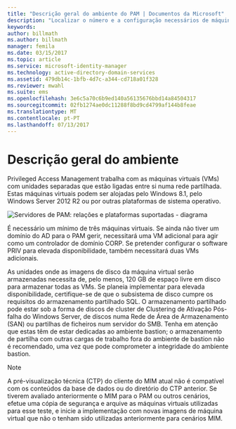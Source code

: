 ```yaml
---
title: "Descrição geral do ambiente do PAM | Documentos da Microsoft"
description: "Localizar o número e a configuração necessários de máquinas virtuais a implementar Privileged Access Management com êxito"
keywords: 
author: billmath
ms.author: billmath
manager: femila
ms.date: 03/15/2017
ms.topic: article
ms.service: microsoft-identity-manager
ms.technology: active-directory-domain-services
ms.assetid: 479db14c-1bfb-4d7c-a344-cd718a01f328
ms.reviewer: mwahl
ms.suite: ems
ms.openlocfilehash: 3e6c5a70c6b9ed140a56135676bbd14a84504317
ms.sourcegitcommit: 02fb1274ae0dc11288f8bd9cd4799af144b8feae
ms.translationtype: MT
ms.contentlocale: pt-PT
ms.lasthandoff: 07/13/2017
---
```

# <a name="environment-overview"></a>Descrição geral do ambiente

Privileged Access Management trabalha com as máquinas virtuais (VMs) com unidades separadas que estão ligadas entre si numa rede partilhada. Estas máquinas virtuais podem ser alojadas pelo Windows 8.1, pelo Windows Server 2012 R2 ou por outras plataformas de sistema operativo.

![Servidores de PAM: relações e plataformas suportadas - diagrama](media/pam-test-lab-architecture.png)

É necessário um mínimo de três máquinas virtuais.  Se ainda não tiver um domínio do AD para o PAM gerir, necessitará uma VM adicional para agir como um controlador de domínio CORP.  Se pretender configurar o software PRIV para elevada disponibilidade, também necessitará duas VMs adicionais.

As unidades onde as imagens de disco da máquina virtual serão armazenadas necessita de, pelo menos, 120 GB de espaço livre em disco para armazenar todas as VMs.  Se planeia implementar para elevada disponibilidade, certifique-se de que o subsistema de disco cumpre os requisitos do armazenamento partilhado SQL.  O armazenamento partilhado pode estar sob a forma de discos de cluster de Clustering de Ativação Pós-falha do Windows Server, de discos numa Rede de Área de Armazenamento (SAN) ou partilhas de ficheiros num servidor do SMB. Tenha em atenção que estas têm de estar dedicadas ao ambiente bastion; o armazenamento de partilha com outras cargas de trabalho fora do ambiente de bastion não é recomendado, uma vez que pode comprometer a integridade do ambiente bastion.

> [!NOTE]
> A pré-visualização técnica (CTP) do cliente do MIM atual não é compatível com os conteúdos da base de dados ou do diretório do CTP anterior. Se tiverem avaliado anteriormente o MIM para o PAM ou outros cenários, efetue uma cópia de segurança e arquive as máquinas virtuais utilizadas para esse teste, e inicie a implementação com novas imagens de máquina virtual que não o tenham sido utilizadas anteriormente para cenários MIM.
